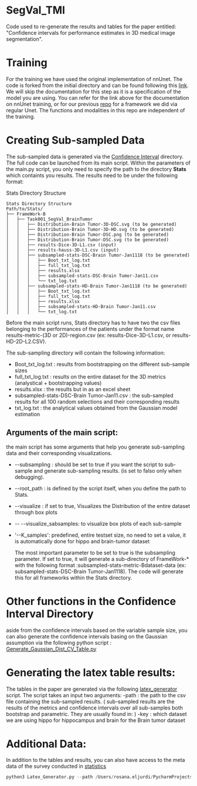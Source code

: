 # SegVal_TMI
Code used to re-generate the results and tables for the paper entitled: "Confidence intervals for performance estimates in 3D medical image segmentation". 





# Training

For the training we have used the original implementation of nnUnet. The code is forked from the initial directory and can be found following this [link](https://github.com/rosanajurdi/nnUNet_SegVal). We will skip the documentation for this step as it is a specification of the model you are using. You can refer for the link above for the documentation on nnUnet training, or for our previous [repo]() for a framework we did via regular Unet. The functions and modalities in this repo are independent of the training. 

# Creating Sub-sampled Data

The sub-sampled data is generated via the [Confidence Interval]() directory. The full code can be launched from its main script. Within the parameters of the main.py script, you only need to specify the path to the directory **Stats** which containts you results. The results need to be under the following format: 

Stats Directory Structure

```
Stats Directory Structure
Path/to/Stats/ 
├── FrameWork-B
│   ├── Task001_SegVal_BrainTumor
│   │   ├── Distribution-Brain Tumor-3D-DSC.svg (to be generated)
│   │   ├── Distribution-Brain Tumor-3D-HD.svg (to be generated)
│   │   ├── Distribution-Brain Tumor-DSC.png (to be generated)
│   │   ├── Distribution-Brain Tumor-DSC.svg (to be generated)
│   │   ├── results-Dice-3D-L1.csv (input)
│   │   ├── results-hauss-3D-L1.csv (input)
│   │   ├── subsampled-stats-DSC-Brain Tumor-Jan1118 (to be generated)
│   │   │   ├── Boot_txt_log.txt
│   │   │   ├── full_txt_log.txt
│   │   │   ├── results.xlsx
│   │   │   ├── subsampled-stats-DSC-Brain Tumor-Jan11.csv
│   │   │   └── txt_log.txt
│   │   ├── subsampled-stats-HD-Brain Tumor-Jan1118 (to be generated)
│   │   │   ├── Boot_txt_log.txt
│   │   │   ├── full_txt_log.txt
│   │   │   ├── results.xlsx
│   │   │   ├── subsampled-stats-HD-Brain Tumor-Jan11.csv
│   │   │   └── txt_log.txt

```

Before the main script runs, Stats directory has to have two the csv files belonging to the performances of the patients under the format name 
results-metric-(3D or 2D)-region.csv (ex: results-Dice-3D-L1.csv, or results-HD-2D-L2.CSV). 

The sub-sampling directory will contain the following information: 
- Boot_txt_log.txt : results from bootstrapping on the different sub-sample sizes
-  full_txt_log.txt : results on the entire dataset for the 3D metrics (analystical + bootstrapping values)
- results.xlsx : the results but in as an excel sheet
- subsampled-stats-DSC-Brain Tumor-Jan11.csv : the sub-sampled results for all 100 random selections and their corresponding results
- txt_log.txt : the analytical values obtained from the Gaussian model estimation


## Arguments of the main script:

the main script has some arguments that help you generate sub-sampling data and their corresponding visualizations.

-  --subsampling : should be set to true if you want the script to sub-sample and generate sub-sampling results. (is set to falso only when debugging).
-  --root_path : is defined by the script itself, when you define the path to Stats.
- --visualize : if set to true, Visualizes the Distribution of the entire dataset through box plots
- -- --visualize_sabsamples: to visualize box plots of each sub-sample
- '--K_samples': predefined, entire testset size, no need to set a value, it is automatically done for hippo and brain-tumor dataset

  The most important parameter to be set to true is the subsampling parameter. If set to true, it will generate a sub-directory of FrameWork-* with the following format :subsampled-stats-metric-Bdataset-data (ex: subsampled-stats-DSC-Brain Tumor-Jan1118). The code will generate this for all frameworks within the Stats directory. 

# Other functions in the Confidence Interval Directory
aside from the confidence intervals based on the variable sample size, you can also generate the confidence intervals basing on the Gaussian assumption via the following python script : [Generate_Gaussian_Dist_CV_Table.py]()

# Generating the latex table results: 

The tables in the paper are generated via the following [latex_generator]() script. The script takes an input two arguments: 
-path : the path to the csv file containing the sub-sampled results. ( sub-sampled results are the results of the metrics and confidence intervals over all sub-samples both bootstrap and parametric. They are usually found in: )
-key : which dataset we are using hippo for hippocampus and brain for the Brain tumor dataset 

# Additional Data: 

In addition to the tables and results, you can also have access to the meta data of the survey conducted in [statistics]()



```python
python3 Latex_Generator.py --path /Users/rosana.eljurdi/PycharmProjects/SegVal_Project/Stats/FrameWork-B/Task004_SegVal_Hippocampus/subsampled-stats-DSC-Hippocampus-Jan1118/subsampled-stats-DSC-Hippocampus-Jan11.csv --key  hippo
```

